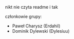 nikt nie czyta readme i tak

członkowie grupy:
- Paweł Charysz (Erdahil)
- Dominik Dylewski (Dylesiuu)
